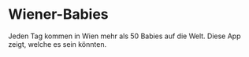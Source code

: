 Wiener-Babies
=============

Jeden Tag kommen in Wien mehr als 50 Babies auf die Welt. Diese App zeigt, welche es sein könnten.
